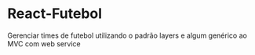 # React-Futebol
Gerenciar times de futebol utilizando o padrão layers e algum genérico ao MVC com web service
